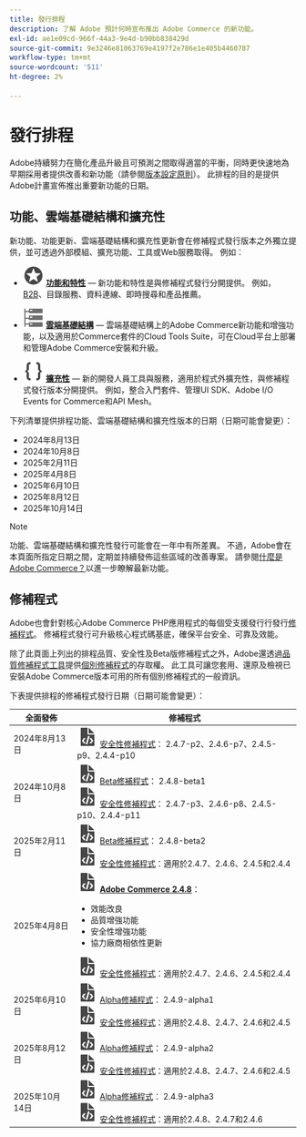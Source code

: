 ```yaml
---
title: 發行排程
description: 了解 Adobe 預計何時宣布推出 Adobe Commerce 的新功能。
exl-id: ae1e09cd-966f-44a3-9e4d-b90bb838429d
source-git-commit: 9e3246e81063769e4197f2e786e1e405b4460787
workflow-type: tm+mt
source-wordcount: '511'
ht-degree: 2%

---
```



# 發行排程

Adobe持續努力在簡化產品升級且可預測之間取得適當的平衡，同時更快速地為早期採用者提供改善和新功能（請參閱[版本設定原則](versioning-policy.md)）。 此排程的目的是提供Adobe計畫宣佈推出重要新功能的日期。

## 功能、雲端基礎結構和擴充性

新功能、功能更新、雲端基礎結構和擴充性更新會在修補程式發行版本之外獨立提供，並可透過外部模組、擴充功能、工具或Web服務取得。 例如：

- ![功能圖示](../assets/icons/feature.svg) [**功能和特性**](https://experienceleague.adobe.com/en/docs/commerce/user-guides/release-information/release-notes-all) — 新功能和特性是與修補程式發行分開提供。 例如，[B2B](https://experienceleague.adobe.com/en/docs/commerce-admin/b2b/release-notes)、目錄服務、資料連線、即時搜尋和產品推薦。

- ![基礎結構圖示](../assets/icons/servers.svg) [**雲端基礎結構**](https://experienceleague.adobe.com/en/docs/commerce-cloud-service/user-guide/release-notes/cloud-tools-suite) — 雲端基礎結構上的Adobe Commerce新功能和增強功能，以及適用於Commerce套件的Cloud Tools Suite，可在Cloud平台上部署和管理Adobe Commerce安裝和升級。

- ![擴充性圖示](../assets/icons/brackets.svg) [**擴充性**](https://developer.adobe.com/commerce/extensibility/) — 新的開發人員工具與服務，適用於程式外擴充性，與修補程式發行版本分開提供。 例如，整合入門套件、管理UI SDK、Adobe I/O Events for Commerce和API Mesh。

下列清單提供排程功能、雲端基礎結構和擴充性版本的日期（日期可能會變更）：

- 2024年8月13日
- 2024年10月8日
- 2025年2月11日
- 2025年4月8日
- 2025年6月10日
- 2025年8月12日
- 2025年10月14日

>[!NOTE]
>
>功能、雲端基礎結構和擴充性發行可能會在一年中有所差異。 不過，Adobe會在本頁面所指定日期之間，定期並持續發佈這些區域的改善專案。 請參閱[什麼是Adobe Commerce？](https://experienceleague.adobe.com/en/docs/commerce-admin/start/about)以進一步瞭解最新功能。

## 修補程式

Adobe也會針對核心Adobe Commerce PHP應用程式的每個受支援發行行發行[修補程式](versioning-policy.md#patch-release)。 修補程式發行可升級核心程式碼基底，確保平台安全、可靠及效能。

除了此頁面上列出的排程品質、安全性及Beta版修補程式之外，Adobe還透過[品質修補程式工具](../tools/quality-patches-tool/usage.md)提供[個別修補程式](versioning-policy.md#individual-patch)的存取權。 此工具可讓您套用、還原及檢視已安裝Adobe Commerce版本可用的所有個別修補程式的一般資訊。

下表提供排程的修補程式發行日期（日期可能會變更）：

<table>
<thead>
  <tr>
    <th>全面發佈</th>
    <th>修補程式</th>
  </tr>
</thead>
<tbody>
  <tr>
  <tr>
    <td>2024年8月13日</td>
    <td><img alt="修補程式版本圖示" src="../assets/icons/file-code.svg"></img> <a href="release-notes/security/overview.md">安全性修補程式</a>： 2.4.7-p2、2.4.6-p7、2.4.5-p9、2.4.4-p10</td>
  </tr>
  <tr>
    <td>2024年10月8日</td>
    <td><img alt="修補程式版本圖示" src="../assets/icons/file-code.svg"></img> <a href="versioning-policy.md#beta-patch-release">Beta修補程式</a>： 2.4.8-beta1<br><img alt="修補程式版本圖示" src="../assets/icons/file-code.svg"></img> <a href="release-notes/security/overview.md">安全性修補程式</a>： 2.4.7-p3、2.4.6-p8、2.4.5-p10、2.4.4-p11</td>
  </tr>
  <tr>
    <td>2025年2月11日</td>
    <td><img alt="修補程式版本圖示" src="../assets/icons/file-code.svg"></img> <a href="versioning-policy.md#beta-patch-release">Beta修補程式</a>： 2.4.8-beta2<br><img alt="修補程式版本圖示" src="../assets/icons/file-code.svg"></img> <a href="release-notes/security/overview.md">安全性修補程式</a>：適用於2.4.7、2.4.6、2.4.5和2.4.4</td>
  </tr>
  <tr>
    <tr>
    <td>2025年4月8日</td>
    <td><img alt="修補程式版本圖示" src="../assets/icons/file-code.svg"></img> <a href="release-notes/commerce/overview.md"><strong>Adobe Commerce 2.4.8</a></strong>：<ul><li>效能改良</li><li>品質增強功能</li><li>安全性增強功能</li><li>協力廠商相依性更新</li></ul><img alt="修補程式版本圖示" src="../assets/icons/file-code.svg"></img> <a href="release-notes/security/overview.md">安全性修補程式</a>：適用於2.4.7、2.4.6、2.4.5和2.4.4</td>
  </tr>
  <tr>
    <td>2025年6月10日</td>
    <td><img alt="修補程式版本圖示" src="../assets/icons/file-code.svg"></img> <a href="versioning-policy.md#alpha-patch-release">Alpha修補程式</a>： 2.4.9-alpha1<br><img alt="修補程式版本圖示" src="../assets/icons/file-code.svg"></img> <a href="release-notes/security/overview.md">安全性修補程式</a>：適用於2.4.8、2.4.7、2.4.6和2.4.5</td>
  </tr>
  <tr>
    <td>2025年8月12日</td>
    <td><img alt="修補程式版本圖示" src="../assets/icons/file-code.svg"></img> <a href="versioning-policy.md#alpha-patch-release">Alpha修補程式</a>： 2.4.9-alpha2<br><img alt="修補程式版本圖示" src="../assets/icons/file-code.svg"></img> <a href="release-notes/security/overview.md">安全性修補程式</a>：適用於2.4.8、2.4.7、2.4.6和2.4.5</td>
  </tr>
  <tr>
    <td>2025年10月14日</td>
    <td><img alt="修補程式版本圖示" src="../assets/icons/file-code.svg"></img> <a href="versioning-policy.md#alpha-patch-release">Alpha修補程式</a>： 2.4.9-alpha3<br><img alt="修補程式版本圖示" src="../assets/icons/file-code.svg"></img> <a href="release-notes/security/overview.md">安全性修補程式</a>：適用於2.4.8、2.4.7和2.4.6</td>
  </tr>
</tbody>
</table>
